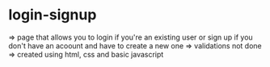 # login-signup
=> page that allows you to login if you're an existing user or sign up if you don't have an acoount and have to create a new one
=> validations not done
=> created using html, css and basic javascript
